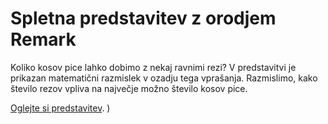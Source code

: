 # Spletna predstavitev z orodjem Remark <br/>

Koliko kosov pice lahko dobimo z nekaj ravnimi rezi? V predstavitvi je prikazan matematični razmislek v ozadju tega vprašanja. Razmislimo, kako število rezov vpliva na največje možno število kosov pice.

[Oglejte si predstavitev](https://github.com/AjdaKmetic/Remark-spletna-predstavitev/raw/main/docs/razrezimo_pico.html).
)

